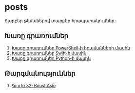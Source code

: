 # posts

Տարբեր թեմաներով տարբեր հրապարակումներ։

## Խառը գրառումներ 

1. [Խառը գրառումներ PowerShell-ի հրամանների մասին](my/powershell.md)
2. [Խառը գրառումներ Swift-ի մասին](my/swift.d)
3. [Խառը գրառումներ Python-ի մասին](my/python.d)

## Թարգմանություններ

1. [Գլուխ 32։ Boost.Asio](translated/ch32.md)
